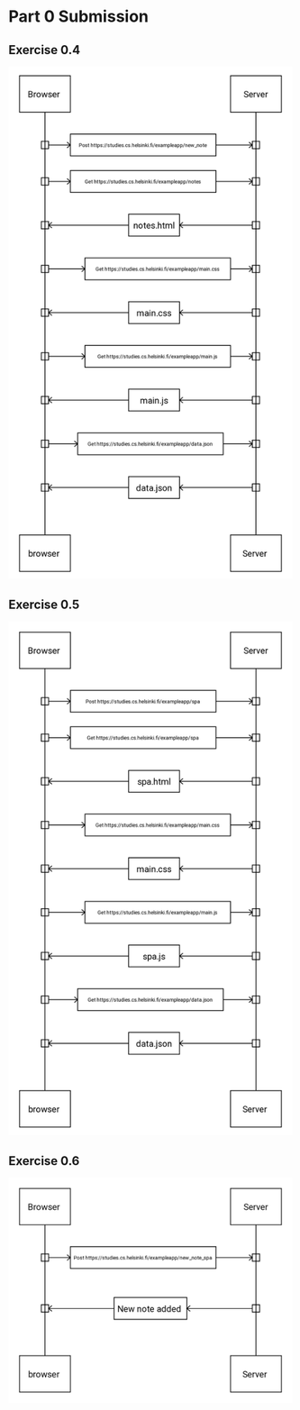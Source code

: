 # Part 0 Submission

## Exercise 0.4

![screenshot](./asset/new_note.jpg)


## Exercise 0.5

![screenshot](./asset/spa.jpg)


## Exercise 0.6

![screenshot](./asset/new%20note_added.jpg)




